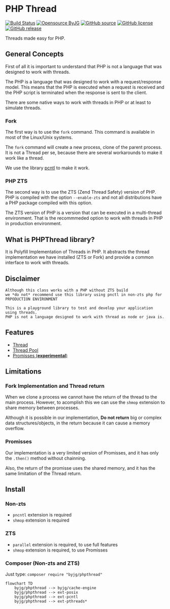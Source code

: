 # PHP Thread

[![Build Status](https://github.com/byjg/php-phpthread/actions/workflows/phpunit.yml/badge.svg?branch=master)](https://github.com/byjg/php-phpthread/actions/workflows/phpunit.yml)
[![Opensource ByJG](https://img.shields.io/badge/opensource-byjg-success.svg)](http://opensource.byjg.com)
[![GitHub source](https://img.shields.io/badge/Github-source-informational?logo=github)](https://github.com/byjg/php-phpthread/)
[![GitHub license](https://img.shields.io/github/license/byjg/php-phpthread.svg)](https://opensource.byjg.com/opensource/licensing.html)
[![GitHub release](https://img.shields.io/github/release/byjg/php-phpthread.svg)](https://github.com/byjg/php-phpthread/releases/)

Threads made easy for PHP.

## General Concepts 

First of all it is important to understand that PHP is not a language that was designed to work with threads.

The PHP is a language that was designed to work with a request/response model. 
This means that the PHP is executed when a request is received and the PHP script is terminated 
when the response is sent to the client.

There are some native ways to work with threads in PHP or at least to simulate threads.

### Fork

The first way is to use the `fork` command. This command is available in most of the Linux/Unix systems.

The `fork` command will create a new process, clone of the parent process. It is not a Thread per se, because there are several
workarounds to make it work like a thread. 

We use the library [pcntl](https://www.php.net/manual/en/book.pcntl.php) to make it work.

### PHP ZTS

The second way is to use the ZTS (Zend Thread Safety) version of PHP. 
PHP is compiled with the option `--enable-zts` and not all distributions have a PHP package compiled with
this option. 

The ZTS version of PHP is a version that can be executed in a multi-thread environment.
That is the recommmeded option to work with threads in PHP in production environment.

## What is PHPThread library?

It is Polyfill Implementation of Threads in PHP. 
It abstracts the thread implementation we have installed (ZTS or Fork) and provide a common interface to work with threads.

## Disclaimer

```tip
Although this class works with a PHP without ZTS build 
we *do not* recommend use this library using pnctl in non-zts php for PRPODUCTION ENVIRONMENT

This is a playground library to test and develop your application using threads.
PHP is not a language designed to work with thread as node or java is.
```

## Features 

- [Thread](docs/thread.md)
- [Thread Pool](docs/threadpool.md)
- [Promisses (**experimental**)](docs/promisses.md)

## Limitations

### Fork Implementation and Thread return

When we clone a process we cannot have the return of the thread to the main process. 
However, to acomplish this we can use the `shmop` extension to share memory between processes.

Although it is possible in our implementation, **Do not return** big or complex data structures/objects,
in the return because it can cause a memory overflow.

### Promisses

Our implementation is a very limited version of Promisses, and it has only the `.then()` method without chainning.

Also, the return of the promisse uses the shared memory, and it has the same limitation of the Thread return. 

## Install

### Non-zts

* `pncntl` extension is required
* `shmop` extension is required

### ZTS

* `parallel` extension is required, to use full features
* `shmop` extension is required, to use Promisses

### Composer (Non-zts and ZTS)

Just type: `composer require "byjg/phpthread"`


```mermaid
flowchart TD
    byjg/phpthread --> byjg/cache-engine
    byjg/phpthread --> ext-posix
    byjg/phpthread --> ext-pcntl
    byjg/phpthread --> ext-pthreads*
```
